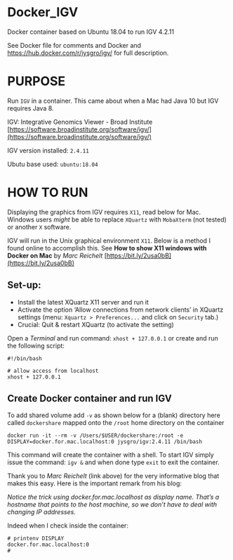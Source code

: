 # Docker_IGV
Docker container based on Ubuntu 18.04 to run IGV 4.2.11

See Docker file for comments and Docker 
and https://hub.docker.com/r/jysgro/igv/
for full description.

# PURPOSE

Run `IGV` in a container. This came about when a Mac had Java 10 but IGV requires Java 8.

IGV: Integrative Genomics Viewer - Broad Institute
[https://software.broadinstitute.org/software/igv/](https://software.broadinstitute.org/software/igv/)

IGV version installed: `2.4.11`

Ubutu base used: `ubuntu:18.04`

# HOW TO RUN

Displaying the graphics from IGV requires `X11`, read below for Mac.   
Windows users *might* be able to replace `XQuartz` with `MobaXterm` (not tested) or another `X` software.

IGV will run in the Unix graphical environment `X11`. Below is a method I found online to accomplish this.
See **How to show X11 windows with Docker on Mac** by *Marc Reichelt* [https://bit.ly/2usa0bB](https://bit.ly/2usa0bB)

## Set-up:

* Install the latest XQuartz X11 server and run it
* Activate the option ‘Allow connections from network clients’ in XQuartz settings (menu: `Xquartz > Preferences...` and click on `Security` tab.)
* Crucial: Quit & restart XQuartz (to activate the setting)

Open a *Terminal* and run command: `xhost + 127.0.0.1` or create and run the following script:

```
#!/bin/bash

# allow access from localhost
xhost + 127.0.0.1
```

## Create Docker container and run IGV

To add shared volume add `-v` as shown below for a (blank) directory here called `dockershare` mapped onto the `/root` home directory on the container

```
docker run -it --rm -v /Users/$USER/dockershare:/root -e DISPLAY=docker.for.mac.localhost:0 jysgro/igv:2.4.11 /bin/bash
```

This command will create the container with a shell. To start IGV simply issue the command: `igv &` and when done type `exit` to exit the container. 

Thank you to *Marc Reichelt* (link above) for the very informative blog that makes this easy. Here is the important remark from his blog:

*Notice the trick using docker.for.mac.localhost as display name. That’s a hostname that points to the host machine, so we don’t have to deal with changing IP addresses.*

Indeed when I check inside the container:

```
# printenv DISPLAY
docker.for.mac.localhost:0
# 
```


